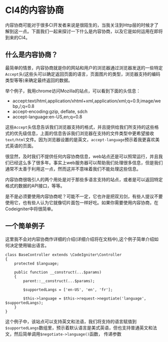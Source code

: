 # CI4的内容协商

内容协商可能对于很多CI开发者来说是很陌生的，当我关注到Http层的时候才了解到这一点。下面我们一起来探讨一下什么是内容协商，以及它是如何运用在即将到来的CI4。

## 什么是内容协商？

最简单的情景，内容协商就是你的网站和用户的浏览器通过浏览器发送的一些特定`Accept`头(这些头可以确定返回页面的语言，页面图片的类型，浏览器支持的编码类型等等)来确定最终返回的数据。

举个例子，我用chrome访问Mozilla的站点，可以看到下面的头信息：

*    accept:text/html,application/xhtml+xml,application/xml;q=0.9,image/webp,/;q=0.8
*    accept-encoding:gzip, deflate, sdch
*    accept-language:en-US,en;q=0.8

这些`Accept`头信息告诉我们浏览器支持的格式，并且提供给我们所支持的这些格式的优先级信息，上面的信息告诉我们浏览器在支持的文件类型中更希望接收`text/html`文件。因为浏览器设置的是英文，`accept-language`预示着我更喜欢美式英语的页面。

很显然，及时我们不提供任何内容协商信息，web站点还是可以照常运行，并且我们已经这么多了很多年。事实上web服务器可以帮助我们处理很多信息，但是我们通常不太善于利用这一点，然而这并不意味着我们不能处理这些信息。

内容协商很吸引人的两个用处是对于那些多语言支持的站点，或者是可以返回特定格式的数据的API接口，等等。

是不是必须要使用内容协商呢？可能不一定，它也许是把双刃剑，有些人提议不要使用它，也有些人认为它就像切片面包一样好吃。如果你需要使用内容协商，在Codeigniter中将很简单。

## 一个简单例子

这里我不会对内容协商作详细的介绍(详细介绍将在文档中),这个例子简单介绍如何决定使用输出语言。

```
class BaseController extends \CodeIgniter\Controller
{
    protected $language;

    public function __construct(...$params)
    {
        parent::__construct(...$params);

        $supportedLangs = ['en-US', 'en', 'fr'];

        $this->language = $this->request->negotiate('language', $supportedLangs);
    }
}
```

这个例子中，该站点可以支持英文和法语，我们将支持的语言赋值到`$supportedLangs`数组里，预示着默认语言是美式英语，但也支持普通英文和法文，然后简单调用`$negotiate->language()`函数， 传递参数



































